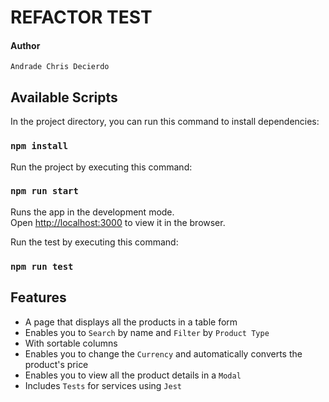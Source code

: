 # REFACTOR TEST

#### Author
`Andrade Chris Decierdo`

## Available Scripts

In the project directory, you can run this command to install dependencies:

### `npm install`

Run the project by executing this command:

### `npm run start`

Runs the app in the development mode.\
Open [http://localhost:3000](http://localhost:3000) to view it in the browser.

Run the test by executing this command:
### `npm run test`


## Features
 - A page that displays all the products in a table form
 - Enables you to `Search` by name and `Filter` by `Product Type`
 - With sortable columns
 - Enables you to change the `Currency` and automatically converts the product's price
 - Enables you to view all the product details in a `Modal`
 - Includes `Tests` for services using `Jest` 


